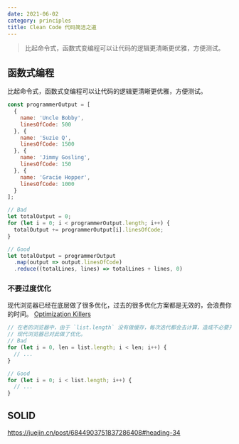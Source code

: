 ```yaml
---
date: 2021-06-02
category: principles
title: Clean Code 代码简洁之道
---
```


> 比起命令式，函数式变编程可以让代码的逻辑更清晰更优雅，方便测试。

<!-- more -->

## 函数式编程

比起命令式，函数式变编程可以让代码的逻辑更清晰更优雅，方便测试。

```javascript
const programmerOutput = [
  {
    name: 'Uncle Bobby',
    linesOfCode: 500
  }, {
    name: 'Suzie Q',
    linesOfCode: 1500
  }, {
    name: 'Jimmy Gosling',
    linesOfCode: 150
  }, {
    name: 'Gracie Hopper',
    linesOfCode: 1000
  }
];

// Bad
let totalOutput = 0;
for (let i = 0; i < programmerOutput.length; i++) {
  totalOutput += programmerOutput[i].linesOfCode;
}

// Good
let totalOutput = programmerOutput
  .map(output => output.linesOfCode)
  .reduce((totalLines, lines) => totalLines + lines, 0)
```



### 不要过度优化

现代浏览器已经在底层做了很多优化，过去的很多优化方案都是无效的，会浪费你的时间。 [Optimization Killers](https://link.juejin.cn/?target=https%3A%2F%2Fgithub.com%2Fpetkaantonov%2Fbluebird%2Fwiki%2FOptimization-killers)

```javascript
// 在老的浏览器中，由于 `list.length` 没有做缓存，每次迭代都会去计算，造成不必要开销。
// 现代浏览器已对此做了优化。
// Bad
for (let i = 0, len = list.length; i < len; i++) {
  // ...
}

// Good
for (let i = 0; i < list.length; i++) {
  // ...
}
```



## SOLID





https://juejin.cn/post/6844903751837286408#heading-34